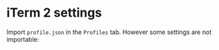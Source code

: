 # iTerm 2 settings

Import `profile.json` in the `Profiles` tab. However some settings are not importable:

